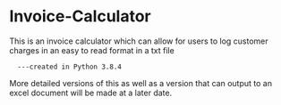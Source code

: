 # Invoice-Calculator
  This is an invoice calculator which can allow for users to log customer charges in an easy to read format in a txt file
  
      ---created in Python 3.8.4
      
More detailed versions of this as well as a version that can output to an excel document will be made at a later date.
